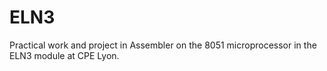 # ELN3

Practical work and project in Assembler on the 8051 microprocessor in the ELN3 module at CPE Lyon.
